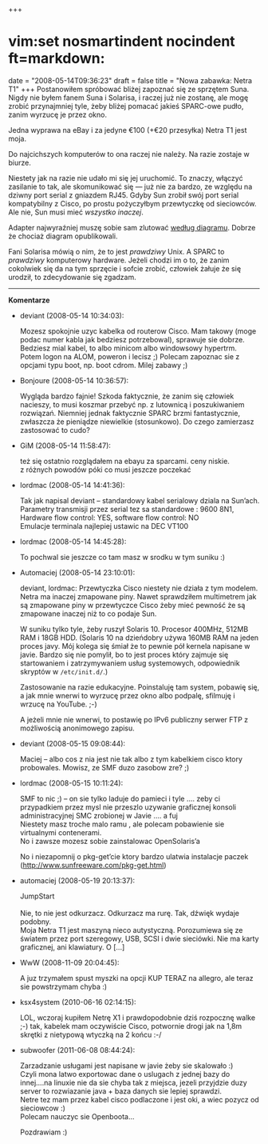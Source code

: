 +++
# vim:set nosmartindent nocindent ft=markdown:
date = "2008-05-14T09:36:23"
draft = false
title = "Nowa zabawka: Netra T1"
+++
Postanowiłem spróbować bliżej zapoznać się ze sprzętem Suna. Nigdy nie byłem
fanem Suna i Solarisa, i raczej już nie zostanę, ale mogę zrobić przynajmniej
tyle, żeby bliżej pomacać jakieś SPARC-owe pudło, zanim wyrzucę je przez okno.

Jedna wyprawa na eBay i za jedyne €100 (+€20 przesyłka) Netra T1 jest moja.

Do najcichszych komputerów to ona raczej nie należy. Na razie zostaje w
biurze.

Niestety jak na razie nie udało mi się jej uruchomić. To znaczy, włączyć
zasilanie to tak, ale skomunikować się — już nie za bardzo, ze względu na
dziwny port serial z gniazdem RJ45. Gdyby Sun zrobił swój port serial
kompatybilny z Cisco, po prostu pożyczyłbym przewtyczkę od sieciowców. Ale
nie, Sun musi mieć _wszystko inaczej_.

Adapter najwyraźniej muszę sobie sam zlutować [według diagramu][diagram].
Dobrze że chociaż diagram opublikowali.

[diagram]:
http://docs.sun.com/source/820-3012-10/A_signal-pin.html#50397208_marker-1001697

Fani Solarisa mówią o nim, że to jest _prawdziwy_ Unix. A SPARC to _prawdziwy_
komputerowy hardware. Jeżeli chodzi im o to, że zanim cokolwiek się da na tym
sprzęcie i sofcie zrobić, człowiek żałuje że się urodził, to zdecydowanie się
zgadzam.

----
**Komentarze**

* deviant (2008-05-14 10:34:03): <p>Mozesz spokojnie uzyc kabelka od routerow
  Cisco. Mam takowy (moge podac numer kabla jak bedziesz potrzebowal), sprawuje
  sie dobrze. Bedziesz mial kabel, to albo minicom albo windowsowy hypertrm.
  Potem logon na <span class="caps">ALOM</span>, poweron i lecisz ;) Polecam
  zapoznac sie z opcjami typu boot, np. boot cdrom. Milej zabawy ;)</p>
* Bonjoure (2008-05-14 10:36:57): <p>Wygląda bardzo fajnie! Szkoda faktycznie,
  że zanim się człowiek nacieszy, to musi koszmar przebyć np. z lutownicą i
  poszukiwaniem rozwiązań. Niemniej jednak faktycznie <span
  class="caps">SPARC</span> brzmi fantastycznie, zwłaszcza że pieniądze
  niewielkie (stosunkowo). Do czego zamierzasz zastosować to cudo?</p>
* GiM (2008-05-14 11:58:47): <p>też się ostatnio rozglądałem na ebayu za
  sparcami. ceny niskie.<br /> z różnych powodów póki co musi jeszcze
  poczekać</p>
* lordmac (2008-05-14 14:41:36): <p>Tak jak napisal deviant &#8211; standardowy
  kabel serialowy dziala na Sun&#8217;ach.<br /> Parametry transmisji przez
  serial tez sa standardowe : 9600 8N1, <br /> Hardware flow control: <span
  class="caps">YES</span>, software flow control: NO <br /> Emulacje terminala
  najlepiej ustawic na <span class="caps">DEC</span> VT100</p>
* lordmac (2008-05-14 14:45:28): <p>To pochwal sie jeszcze co tam masz w srodku
  w tym suniku :)</p>
* Automaciej (2008-05-14 23:10:01): <p>deviant, lordmac: Przewtyczka Cisco
  niestety nie działa z tym modelem. Netra ma inaczej zmapowane piny. Nawet
  sprawdziłem multimetrem jak są zmapowane piny w przewtyczce Cisco żeby mieć
  pewność że są zmapowane inaczej niż to co podaje Sun.</p>    <p>W suniku tylko
  tyle, żeby ruszył Solaris 10. Procesor 400MHz, 512MB <span
  class="caps">RAM</span> i 18GB <span class="caps">HDD</span>. (Solaris 10 na
  dzieńdobry używa 160MB <span class="caps">RAM</span> na jeden proces javy. Mój
  kolega się śmiał że to pewnie pół kernela napisane w javie. Bardzo się nie
  pomylił, bo to jest proces który zajmuje się startowaniem i zatrzymywaniem
  usług systemowych, odpowiednik skryptów w <code>/etc/init.d/</code>.)</p>
  <p>Zastosowanie na razie edukacyjne. Poinstaluję tam system, pobawię się, a
  jak mnie wnerwi to wyrzucę przez okno albo podpalę, sfilmuję i wrzucę na
  YouTube. ;-)</p>    <p>A jeżeli mnie nie wnerwi, to postawię po IPv6 publiczny
  serwer FTP z możliwością anonimowego zapisu.</p>
* deviant (2008-05-15 09:08:44): <p>Maciej &#8211; albo cos z nia jest nie tak
  albo z tym kabelkiem cisco ktory probowales. Mowisz, ze <span
  class="caps">SMF</span> duzo zasobow zre? ;)</p>
* lordmac (2008-05-15 10:11:24): <p><span class="caps">SMF</span> to nic ;)
  &#8211; on sie tylko laduje do pamieci i tyle &#8230;. zeby ci przypadkiem
  przez mysl nie przeszlo uzywanie graficznej konsoli administracyjnej <span
  class="caps">SMC</span> zrobionej w Javie &#8230;. a fuj<br /> Niestety masz
  troche malo ramu , ale polecam pobawienie sie virtualnymi contenerami.<br />
  No i zawsze mozesz sobie zainstalowac OpenSolaris&#8217;a</p>  <p>No i
  niezapomnij o pkg-get&#8217;cie ktory bardzo ulatwia instalacje paczek
  (http://www.sunfreeware.com/pkg-get.html)</p>
* automaciej (2008-05-19 20:13:37): <p>JumpStart<br /><br />Nie, to nie jest
  odkurzacz. Odkurzacz ma rurę. Tak, dźwięk wydaje podobny.<br />Moja Netra T1
  jest maszyną nieco autystyczną. Porozumiewa się ze światem przez port
  szeregowy, USB, SCSI i dwie sieciówki. Nie ma karty graficznej, ani
  klawiatury. O [...]</p>
* WwW (2008-11-09 20:04:45): <p>A juz trzymałem spust myszki na opcji <span
  class="caps">KUP</span> <span class="caps">TERAZ</span> na allegro, ale teraz
  sie powstrzymam chyba :)</p>
* ksx4system (2010-06-16 02:14:15): <p>LOL, wczoraj kupiłem Netrę X1 i
  prawdopodobnie dziś rozpocznę walke ;-) tak, kabelek mam oczywiście Cisco,
  potwornie drogi jak na 1,8m skrętki z nietypową wtyczką na 2 końcu :-/</p>
* subwoofer (2011-06-08 08:44:24): <p>Zarzadzanie usługami jest napisane w javie
  żeby sie skalowało :) <br /> Czyli mona latwo exportowac dane o uslugach z
  jednej bazy do innej....na linuxie nie da sie chyba tak z miejsca, jezeli
  przyjdzie duzy server to rozwiazanie java + baza danych sie lepiej sprawdzi.
  <br /> Netre tez mam przez kabel cisco podlaczone i jest oki, a wiec pozycz od
  sieciowcow :)<br /> Polecam nauczyc sie Openboota...</p>  <p>Pozdrawiam :)</p>
